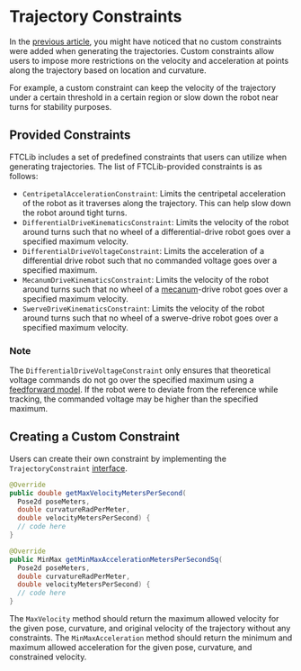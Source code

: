 # Trajectory Constraints

In the [previous article](trajectory-generation.md), you might have noticed that no custom constraints were added when generating the trajectories. Custom constraints allow users to impose more restrictions on the velocity and acceleration at points along the trajectory based on location and curvature.

For example, a custom constraint can keep the velocity of the trajectory under a certain threshold in a certain region or slow down the robot near turns for stability purposes.

## Provided Constraints

FTCLib includes a set of predefined constraints that users can utilize when generating trajectories. The list of FTCLib-provided constraints is as follows:

* `CentripetalAccelerationConstraint`: Limits the centripetal acceleration of the robot as it traverses along the trajectory. This can help slow down the robot around tight turns.
* `DifferentialDriveKinematicsConstraint`: Limits the velocity of the robot around turns such that no wheel of a differential-drive robot goes over a specified maximum velocity.
* `DifferentialDriveVoltageConstraint`: Limits the acceleration of a differential drive robot such that no commanded voltage goes over a specified maximum.
* `MecanumDriveKinematicsConstraint`: Limits the velocity of the robot around turns such that no wheel of a [mecanum](../../features/drivebases.md#mecanum)-drive robot goes over a specified maximum velocity.
* `SwerveDriveKinematicsConstraint`: Limits the velocity of the robot around turns such that no wheel of a swerve-drive robot goes over a specified maximum velocity.

### Note

The `DifferentialDriveVoltageConstraint` only ensures that theoretical voltage commands do not go over the specified maximum using a [feedforward model](../../features/controllers.md#feedforward-control). If the robot were to deviate from the reference while tracking, the commanded voltage may be higher than the specified maximum.

## Creating a Custom Constraint

Users can create their own constraint by implementing the `TrajectoryConstraint` [interface](https://github.com/FTCLib/FTCLib/blob/v2.0.1/core/src/main/java/com/arcrobotics/ftclib/trajectory/constraint/TrajectoryConstraint.java).

```java
@Override
public double getMaxVelocityMetersPerSecond(
  Pose2d poseMeters,
  double curvatureRadPerMeter,
  double velocityMetersPerSecond) {
  // code here
}

@Override
public MinMax getMinMaxAccelerationMetersPerSecondSq(
  Pose2d poseMeters,
  double curvatureRadPerMeter,
  double velocityMetersPerSecond) {
  // code here
}
```

The `MaxVelocity` method should return the maximum allowed velocity for the given pose, curvature, and original velocity of the trajectory without any constraints. The `MinMaxAcceleration` method should return the minimum and maximum allowed acceleration for the given pose, curvature, and constrained velocity.

